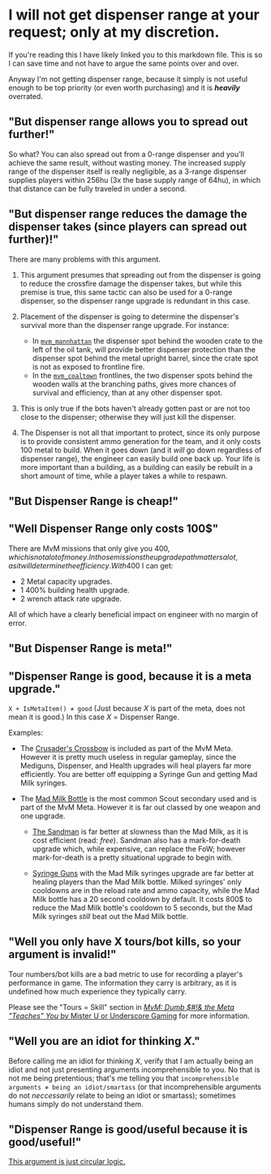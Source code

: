 # I will not get dispenser range at your request; only at my discretion.

If you're reading this I have likely linked you to this markdown file. This is so I can save time and not have to argue the same points over and over.

Anyway I'm not getting dispenser range, because it simply is not useful enough to be top priority (or even worth purchasing) and it is ***heavily*** overrated.

## "But dispenser range allows you to spread out further!"

So what? You can also spread out from a 0-range dispenser and you'll achieve the same result, without wasting money. The increased supply range of the dispenser itself is really negligible, as a 3-range dispenser supplies players within 256hu (3x the base supply range of 64hu), in which that distance can be fully traveled in under a second.

## "But dispenser range reduces the damage the dispenser takes (since players can spread out further)!"

There are many problems with this argument.

1. This argument presumes that spreading out from the dispenser is going to reduce the crossfire damage the dispenser takes, but while this premise is true, this same tactic can also be used for a 0-range dispenser, so the dispenser range upgrade is redundant in this case.

2. Placement of the dispenser is going to determine the dispenser's survival more than the dispenser range upgrade. For instance:
	* In [`mvm_mannhattan`](https://wiki.teamfortress.com/wiki/Mannhattan) the dispenser spot behind the wooden crate to the left of the oil tank, will provide better dispenser protection than the dispenser spot behind the metal upright barrel, since the crate spot is not as exposed to frontline fire.
	* In the [`mvm_coaltown`](https://wiki.teamfortress.com/wiki/Coal_Town) frontlines, the two dispenser spots behind the wooden walls at the branching paths, gives more chances of survival and efficiency, than at any other dispenser spot.

3. This is only true if the bots haven't already gotten past or are not too close to the dispenser; otherwise they will just kill the dispenser.

4. The Dispenser is not all that important to protect, since its only purpose is to provide consistent ammo generation for the team, and it only costs 100 metal to build. When it goes down (and it *will* go down regardless of dispenser range), the engineer can easily build one back up. Your life is more important than a building, as a building can easily be rebuilt in a short amount of time, while a player takes a while to respawn.

## "But Dispenser Range is cheap!"
## "Well Dispenser Range only costs 100$"
There are MvM missions that only give you 400$, which is not a lot of money. In those missions the upgrade path matters a lot, as it will determine the efficiency. With 400$ I can get:

* 2 Metal capacity upgrades.
* 1 400% building health upgrade.
* 2 wrench attack rate upgrade.

All of which have a clearly beneficial impact on engineer with no margin of error.

## "But Dispenser Range is meta!"
## "Dispenser Range is good, because it is a meta upgrade."

`X + IsMetaItem() ≉ good` (Just because *X* is part of the meta, does not mean it is good.) In this case *X* = Dispenser Range.

Examples:

* The [Crusader's Crossbow](https://wiki.teamfortress.com/wiki/Crusader%27s_Crossbow) is included as part of the MvM Meta. However it is pretty much useless in regular gameplay, since the Mediguns, Dispenser, and Health upgrades will heal players far more efficiently. You are better off equipping a Syringe Gun and getting Mad Milk syringes.

* The [Mad Milk Bottle](https://wiki.teamfortress.com/wiki/Mad_Milk) is the most common Scout secondary used and is part of the MvM Meta. However it is far out classed by one weapon and one upgrade.

	* [The Sandman](https://wiki.teamfortress.com/wiki/Sandman) is far better at slowness than the Mad Milk, as it is cost efficient (read: *free*). Sandman also has a mark-for-death upgrade which, while expensive, can replace the FoW; however mark-for-death is a pretty situational upgrade to begin with.

	* [Syringe Guns](https://wiki.teamfortress.com/wiki/Syringe_Gun) with the Mad Milk syringes upgrade are far better at healing players than the Mad Milk bottle. Milked syringes' only cooldowns are in the reload rate and ammo capacity, while the Mad Milk bottle has a 20 second cooldown by default. It costs 800$ to reduce the Mad Milk bottle's cooldown to 5 seconds, but the Mad Milk syringes *still* beat out the Mad Milk bottle.

## "Well you only have X tours/bot kills, so your argument is invalid!"

Tour numbers/bot kills are a bad metric to use for recording a player's performance in game. The information they carry is arbitrary, as it is undefined how much experience they typically carry.

Please see the "Tours = Skill" section in [*MvM: Dumb $#!& the Meta "Teaches" You* by Mister U or Underscore Gaming](https://steamcommunity.com/sharedfiles/filedetails/?id=289059169) for more information.

## "Well you are an idiot for thinking *X*."

Before calling me an idiot for thinking *X*, verify that I am actually being an idiot and not just presenting arguments incomprehensible to you. No that is not me being pretentious; that's me telling you that `incomprehensible arguments ≉ being an idiot/smartass` (or that incomprehensible arguments do not *neccessarily* relate to being an idiot or smartass); sometimes humans simply do not understand them.

## "Dispenser Range is good/useful because it is good/useful!"

[This argument is just circular logic.](https://en.wikipedia.org/wiki/Circular_reasoning)
